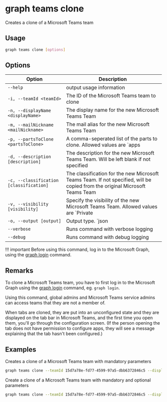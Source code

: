 # graph teams clone

Creates a clone of a Microsoft Teams team

## Usage

```sh
graph teams clone [options]
```

## Options

Option|Description
------|-----------
`--help`|output usage information
`-i, --teamId <teamId>`|The ID of the Microsoft Teams team to clone 
`-n, --displayName <displayName>`|The display name for the new Microsoft Teams Team 
`-m, --mailNickname <mailNickname>`|The mail alias for the new Microsoft Teams Team 
`-p, --partsToClone <partsToClone>`|A comma-seperated list of the parts to clone. Allowed values are `apps|channels|members|settings|tabs` 
`-d, --description [description]`|The description for the new Microsoft Teams Team. Will be left blank if not specified
`-c, --classification [classification]`|The classification for the new Microsoft Teams Team. If not specified, will be copied from the original Microsoft Teams Team 
`-v, --visibility [visibility]`|Specify the visibility of the new Microsoft Teams Team. Allowed values are `Private|Public`. If not specified, the visibility will be copied from the original Microsoft Teams Team 
`-o, --output [output]`|Output type. `json|text`. Default `text`
`--verbose`|Runs command with verbose logging
`--debug`|Runs command with debug logging

!!! important
    Before using this command, log in to the Microsoft Graph, using the [graph login](../login.md) command.

## Remarks

To clone a Microsoft Teams team, you have to first log in to the Microsoft Graph using the [graph login](../login.md) command, eg. `graph login`.

Using this command, global admins and Microsoft Teams service admins can access teams that they are not a member of.

When tabs are cloned, they are put into an unconfigured state and they are displayed on the tab bar in Microsoft Teams, and the first time you open them, you'll go through the configuration screen. (If the person opening the tab does not have permission to configure apps, they will see a message explaining that the tab hasn't been configured.)

## Examples

Creates a clone of a Microsoft Teams team with mandatory parameters

```sh
graph teams clone --teamId 15d7a78e-fd77-4599-97a5-dbb6372846c5 --displayName "Library Assist" --mailNickname "libassist" --partsToClone "apps,tabs,settings,channels,members"
```
Create a clone of a Microsoft Teams team with mandatory and optional parameters

```sh
graph teams clone --teamId 15d7a78e-fd77-4599-97a5-dbb6372846c5 --displayName "Library Assist" --mailNickname "libassist" --partsToClone "apps,tabs,settings,channels,members" --description "Self help community for library" --classification "Library" --visibility "public"
```